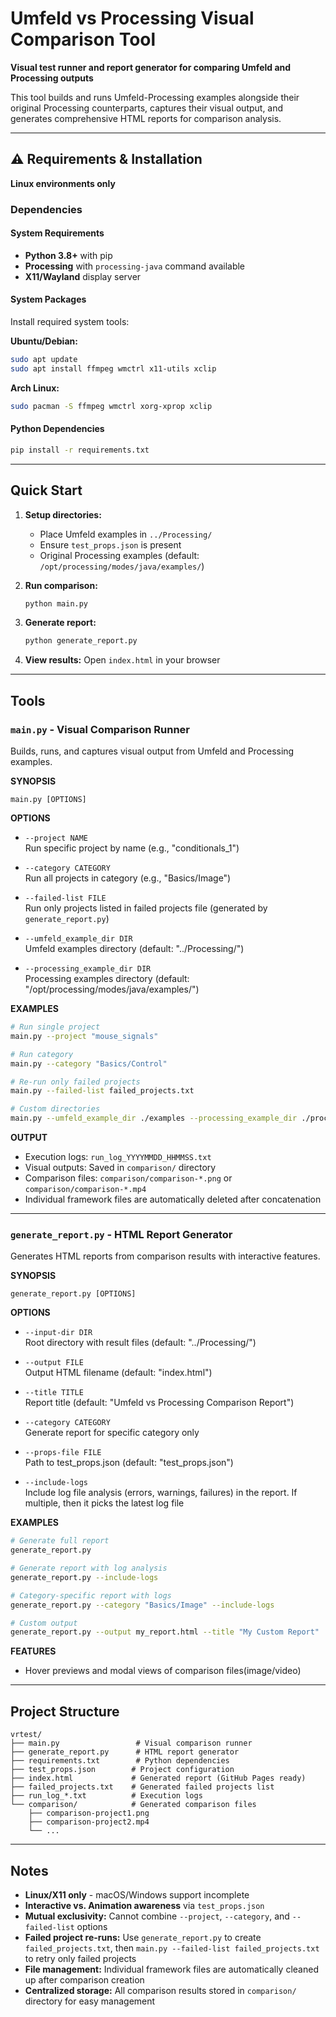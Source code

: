 # Umfeld vs Processing Visual Comparison Tool

**Visual test runner and report generator for comparing Umfeld and Processing outputs**

This tool builds and runs Umfeld-Processing examples alongside their original Processing counterparts, captures their visual output, and generates comprehensive HTML reports for comparison analysis.

---

## ⚠️ Requirements & Installation

**Linux environments only**

### Dependencies

#### System Requirements
- **Python 3.8+** with pip
- **Processing** with `processing-java` command available
- **X11/Wayland** display server

#### System Packages
Install required system tools:

**Ubuntu/Debian:**
```bash
sudo apt update
sudo apt install ffmpeg wmctrl x11-utils xclip
```

**Arch Linux:**
```bash
sudo pacman -S ffmpeg wmctrl xorg-xprop xclip
```

#### Python Dependencies
```bash
pip install -r requirements.txt
```

---

## Quick Start

1. **Setup directories:**
   - Place Umfeld examples in `../Processing/`  
   - Ensure `test_props.json` is present
   - Original Processing examples (default: `/opt/processing/modes/java/examples/`)

2. **Run comparison:**
   ```bash
   python main.py
   ```

3. **Generate report:**
   ```bash
   python generate_report.py
   ```

4. **View results:** Open `index.html` in your browser

---

## Tools

### `main.py` - Visual Comparison Runner

Builds, runs, and captures visual output from Umfeld and Processing examples.

**SYNOPSIS**
```
main.py [OPTIONS]
```

**OPTIONS**
- `--project NAME`  
  Run specific project by name (e.g., "conditionals_1")
  
- `--category CATEGORY`  
  Run all projects in category (e.g., "Basics/Image")

- `--failed-list FILE`  
  Run only projects listed in failed projects file (generated by `generate_report.py`)
  
- `--umfeld_example_dir DIR`  
  Umfeld examples directory (default: "../Processing/")
  
- `--processing_example_dir DIR`  
  Processing examples directory (default: "/opt/processing/modes/java/examples/")

**EXAMPLES**
```bash
# Run single project
main.py --project "mouse_signals"

# Run category
main.py --category "Basics/Control"

# Re-run only failed projects
main.py --failed-list failed_projects.txt

# Custom directories
main.py --umfeld_example_dir ./examples --processing_example_dir ./processing_ref
```

**OUTPUT**
- Execution logs: `run_log_YYYYMMDD_HHMMSS.txt`
- Visual outputs: Saved in `comparison/` directory
- Comparison files: `comparison/comparison-*.png` or `comparison/comparison-*.mp4`
- Individual framework files are automatically deleted after concatenation

---

### `generate_report.py` - HTML Report Generator

Generates HTML reports from comparison results with interactive features.

**SYNOPSIS**
```
generate_report.py [OPTIONS]
```

**OPTIONS**
- `--input-dir DIR`  
  Root directory with result files (default: "../Processing/")
  
- `--output FILE`  
  Output HTML filename (default: "index.html")
  
- `--title TITLE`  
  Report title (default: "Umfeld vs Processing Comparison Report")
  
- `--category CATEGORY`  
  Generate report for specific category only
  
- `--props-file FILE`  
  Path to test_props.json (default: "test_props.json")
  
- `--include-logs`  
  Include log file analysis (errors, warnings, failures) in the report. If multiple, then it picks the latest log file

**EXAMPLES**
```bash
# Generate full report
generate_report.py

# Generate report with log analysis
generate_report.py --include-logs

# Category-specific report with logs
generate_report.py --category "Basics/Image" --include-logs

# Custom output
generate_report.py --output my_report.html --title "My Custom Report"
```

**FEATURES**
- Hover previews and modal views of comparison files(image/video)

---

## Project Structure

```
vrtest/
├── main.py                 # Visual comparison runner
├── generate_report.py      # HTML report generator  
├── requirements.txt        # Python dependencies
├── test_props.json        # Project configuration
├── index.html             # Generated report (GitHub Pages ready)
├── failed_projects.txt    # Generated failed projects list
├── run_log_*.txt          # Execution logs
└── comparison/            # Generated comparison files
    ├── comparison-project1.png
    ├── comparison-project2.mp4
    └── ...
```

---


## Notes

- **Linux/X11 only** - macOS/Windows support incomplete  
- **Interactive vs. Animation awareness** via `test_props.json`
- **Mutual exclusivity:** Cannot combine `--project`, `--category`, and `--failed-list` options
- **Failed project re-runs:** Use `generate_report.py` to create `failed_projects.txt`, then `main.py --failed-list failed_projects.txt` to retry only failed projects
- **File management:** Individual framework files are automatically cleaned up after comparison creation
- **Centralized storage:** All comparison results stored in `comparison/` directory for easy management